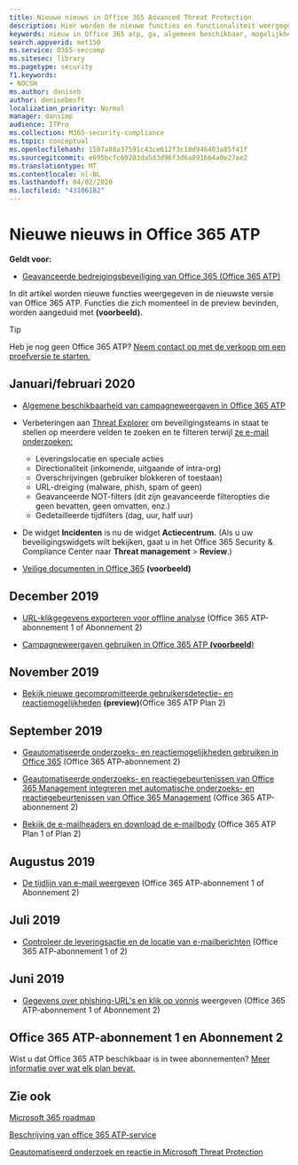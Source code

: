 ```yaml
---
title: Nieuwe nieuws in Office 365 Advanced Threat Protection
description: Hier worden de nieuwe functies en functionaliteit weergegeven in Office 365 ATP
keywords: nieuw in Office 365 atp, ga, algemeen beschikbaar, mogelijkheden, beschikbaar, nieuw
search.appverid: met150
ms.service: O365-seccomp
ms.sitesec: library
ms.pagetype: security
f1.keywords:
- NOCSH
ms.author: deniseb
author: denisebmsft
localization_priority: Normal
manager: dansimp
audience: ITPro
ms.collection: M365-security-compliance
ms.topic: conceptual
ms.openlocfilehash: 1507a88a37591c43ce612f3c18d946403a85f41f
ms.sourcegitcommit: e695bcfc69203da5d3d96f3d6a891664a0e27ae2
ms.translationtype: MT
ms.contentlocale: nl-NL
ms.lasthandoff: 04/02/2020
ms.locfileid: "43106182"
---
```

# <a name="whats-new-in-office-365-atp"></a>Nieuwe nieuws in Office 365 ATP

**Geldt voor:**

- [Geavanceerde bedreigingsbeveiliging van Office 365 (Office 365 ATP)](office-365-atp.md)

In dit artikel worden nieuwe functies weergegeven in de nieuwste versie van Office 365 ATP. Functies die zich momenteel in de preview bevinden, worden aangeduid met **(voorbeeld).**

> [!TIP]
> Heb je nog geen Office 365 ATP? [Neem contact op met de verkoop om een proefversie te starten.](https://go.microsoft.com/fwlink/p/?LinkId=518644)

## <a name="januaryfebruary-2020"></a>Januari/februari 2020

- [Algemene beschikbaarheid van campagneweergaven in Office 365 ATP](campaigns.md)
- Verbeteringen aan [Threat Explorer](threat-explorer.md) om beveiligingsteams in staat te stellen op meerdere velden te zoeken en te filteren terwijl [ze e-mail onderzoeken:](investigate-malicious-email-that-was-delivered.md)
    - Leveringslocatie en speciale acties
    - Directionaliteit (inkomende, uitgaande of intra-org)
    - Overschrijvingen (gebruiker blokkeren of toestaan)
    - URL-dreiging (malware, phish, spam of geen)
    - Geavanceerde NOT-filters (dit zijn geavanceerde filteropties die geen bevatten, geen omvatten, enz.)
    - Gedetailleerde tijdfilters (dag, uur, half uur) 

- De widget **Incidenten** is nu de widget **Actiecentrum.** (Als u uw beveiligingswidgets wilt bekijken, gaat u in het Office 365 Security & Compliance Center naar **Threat management** > **Review**.)

- [Veilige documenten in Office 365](https://docs.microsoft.com/microsoft-365/security/office-365-security/safe-docs) **(voorbeeld)**

## <a name="december-2019"></a>December 2019

- [URL-klikgegevens exporteren voor offline analyse](threat-explorer.md#new-features-in-threat-explorer-and-real-time-detections) (Office 365 ATP-abonnement 1 of Abonnement 2)

- [Campagneweergaven gebruiken in Office 365 ATP **(voorbeeld**)](campaigns.md)

## <a name="november-2019"></a>November 2019

- [Bekijk nieuwe gecompromitteerde gebruikersdetectie- en reactiemogelijkheden](address-compromised-users-quickly.md) **(preview)**(Office 365 ATP Plan 2)

## <a name="september-2019"></a>September 2019

- [Geautomatiseerde onderzoeks- en reactiemogelijkheden gebruiken in Office 365](automated-investigation-response-office.md) (Office 365 ATP-abonnement 2)

- [Geautomatiseerde onderzoeks- en reactiegebeurtenissen van Office 365 Management integreren met automatische onderzoeks- en reactiegebeurtenissen van Office 365 Management](https://docs.microsoft.com/office/office-365-management-api/office-365-management-activity-api-schema#office-365-advanced-threat-protection-and-threat-investigation-and-response-schema) (Office 365 ATP-abonnement 2)

- [Bekijk de e-mailheaders en download de e-mailbody](investigate-malicious-email-that-was-delivered.md) (Office 365 ATP Plan 1 of Plan 2)

## <a name="august-2019"></a>Augustus 2019

- [De tijdlijn van e-mail weergeven](investigate-malicious-email-that-was-delivered.md#view-the-timeline-of-your-email) (Office 365 ATP-abonnement 1 of Abonnement 2)

## <a name="july-2019"></a>Juli 2019

- [Controleer de leveringsactie en de locatie van e-mailberichten](investigate-malicious-email-that-was-delivered.md#check-the-delivery-action-and-location) (Office 365 ATP-abonnement 1 of 2)

## <a name="june-2019"></a>Juni 2019

- [Gegevens over phishing-URL's en klik op vonnis](threat-explorer.md#view-data-about-phishing-urls-and-click-verdict) weergeven (Office 365 ATP-abonnement 1 of Abonnement 2)

## <a name="office-365-atp-plan-1-and-plan-2"></a>Office 365 ATP-abonnement 1 en Abonnement 2

Wist u dat Office 365 ATP beschikbaar is in twee abonnementen? [Meer informatie over wat elk plan bevat.](office-365-atp.md#office-365-atp-plan-1-and-plan-2)

## <a name="see-also"></a>Zie ook

[Microsoft 365 roadmap](https://www.microsoft.com/microsoft-365/roadmap)

[Beschrijving van office 365 ATP-service](https://docs.microsoft.com/office365/servicedescriptions/office-365-advanced-threat-protection-service-description)

[Geautomatiseerd onderzoek en reactie in Microsoft Threat Protection](https://docs.microsoft.com/microsoft-365/security/mtp/mtp-autoir)
